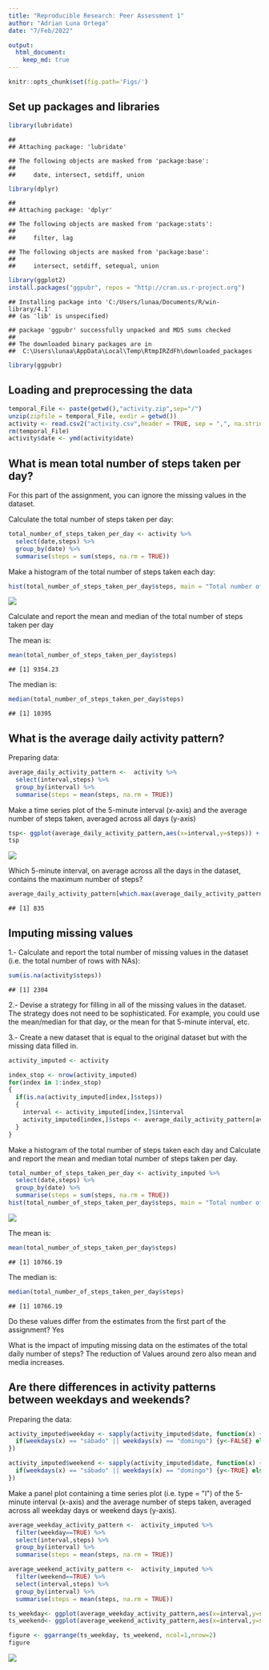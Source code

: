```yaml
---
title: "Reproducible Research: Peer Assessment 1"
author: "Adrian Luna Ortega"
date: "7/Feb/2022"

output: 
  html_document:
    keep_md: true
---
```



```r
knitr::opts_chunk$set(fig.path='Figs/')
```

## Set up packages and libraries


```r
library(lubridate)
```

```
## 
## Attaching package: 'lubridate'
```

```
## The following objects are masked from 'package:base':
## 
##     date, intersect, setdiff, union
```

```r
library(dplyr)
```

```
## 
## Attaching package: 'dplyr'
```

```
## The following objects are masked from 'package:stats':
## 
##     filter, lag
```

```
## The following objects are masked from 'package:base':
## 
##     intersect, setdiff, setequal, union
```

```r
library(ggplot2)
install.packages("ggpubr", repos = "http://cran.us.r-project.org")
```

```
## Installing package into 'C:/Users/lunaa/Documents/R/win-library/4.1'
## (as 'lib' is unspecified)
```

```
## package 'ggpubr' successfully unpacked and MD5 sums checked
## 
## The downloaded binary packages are in
## 	C:\Users\lunaa\AppData\Local\Temp\RtmpIRZdFh\downloaded_packages
```

```r
library(ggpubr)
```

## Loading and preprocessing the data

```r
temporal_File <- paste(getwd(),"activity.zip",sep="/")
unzip(zipfile = temporal_File, exdir = getwd())
activity <- read.csv2("activity.csv",header = TRUE, sep = ",", na.strings = "NA", stringsAsFactors = FALSE)
rm(temporal_File)
activity$date <- ymd(activity$date)
```

## What is mean total number of steps taken per day?

For this part of the assignment, you can ignore the missing values in the dataset.

Calculate the total number of steps taken per day:

```r
total_number_of_steps_taken_per_day <- activity %>% 
  select(date,steps) %>% 
  group_by(date) %>% 
  summarise(steps = sum(steps, na.rm = TRUE))
```
Make a histogram of the total number of steps taken each day:

```r
hist(total_number_of_steps_taken_per_day$steps, main = "Total number of steps taken per day", xlab = "Steps taken per day", breaks = seq(0,25000, by =1000))
```

![](Figs/unnamed-chunk-4-1.png)<!-- -->

Calculate and report the mean and median of the total number of steps taken per day

The mean is:

```r
mean(total_number_of_steps_taken_per_day$steps)
```

```
## [1] 9354.23
```
The median is:

```r
median(total_number_of_steps_taken_per_day$steps)
```

```
## [1] 10395
```
## What is the average daily activity pattern?

Preparing data:

```r
average_daily_activity_pattern <-  activity %>% 
  select(interval,steps) %>% 
  group_by(interval) %>% 
  summarise(steps = mean(steps, na.rm = TRUE))
```

Make a time series plot of the 5-minute interval (x-axis) and the average number of steps taken,
averaged across all days (y-axis)


```r
tsp<- ggplot(average_daily_activity_pattern,aes(x=interval,y=steps)) + geom_line()
tsp
```

![](Figs/unnamed-chunk-8-1.png)<!-- -->

Which 5-minute interval, on average across all the days in the dataset, contains the maximum number of steps?


```r
average_daily_activity_pattern[which.max(average_daily_activity_pattern$steps),]$interval
```

```
## [1] 835
```

## Imputing missing values

1.- Calculate and report the total number of missing values in the dataset (i.e. the total number of rows with NAs):

```r
sum(is.na(activity$steps))
```

```
## [1] 2304
```

2.- Devise a strategy for filling in all of the missing values in the dataset. The strategy does not need to be sophisticated. For example, you could use the mean/median for that day, or the mean for that 5-minute interval, etc.

3.- Create a new dataset that is equal to the original dataset but with the missing data filled in.


```r
activity_imputed <- activity

index_stop <- nrow(activity_imputed)
for(index in 1:index_stop)
{
  if(is.na(activity_imputed[index,]$steps))
  {
    interval <- activity_imputed[index,]$interval
    activity_imputed[index,]$steps <- average_daily_activity_pattern[average_daily_activity_pattern$interval==interval,]$steps
  }
}
```

Make a histogram of the total number of steps taken each day and Calculate and report the mean and median total number of steps taken per day. 


```r
total_number_of_steps_taken_per_day <- activity_imputed %>% 
  select(date,steps) %>% 
  group_by(date) %>% 
  summarise(steps = sum(steps, na.rm = TRUE))
hist(total_number_of_steps_taken_per_day$steps, main = "Total number of steps taken per day", xlab = "Steps taken per day", breaks = seq(0,25000, by =1000))
```

![](Figs/unnamed-chunk-12-1.png)<!-- -->

The mean is:

```r
mean(total_number_of_steps_taken_per_day$steps)
```

```
## [1] 10766.19
```

The median is:

```r
median(total_number_of_steps_taken_per_day$steps)
```

```
## [1] 10766.19
```

Do these values differ from the estimates from the first part of the assignment? Yes

What is the impact of imputing missing data on the estimates of the total daily number of steps? The reduction of Values around zero also mean and media increases.


## Are there differences in activity patterns between weekdays and weekends?

Preparing the data:


```r
activity_imputed$weekday <- sapply(activity_imputed$date, function(x) {
  if(weekdays(x) == "sábado" || weekdays(x) == "domingo") {y<-FALSE} else {y<-TRUE}
})

activity_imputed$weekend <- sapply(activity_imputed$date, function(x) {
  if(weekdays(x) == "sábado" || weekdays(x) == "domingo") {y<-TRUE} else {y<-FALSE}
})
```

Make a panel plot containing a time series plot (i.e. type = "l") of the 5-minute interval (x-axis) and the average number of steps taken, averaged across all weekday days or weekend days (y-axis).


```r
average_weekday_activity_pattern <-  activity_imputed %>% 
  filter(weekday==TRUE) %>%
  select(interval,steps) %>% 
  group_by(interval) %>% 
  summarise(steps = mean(steps, na.rm = TRUE))

average_weekend_activity_pattern <-  activity_imputed %>% 
  filter(weekend==TRUE) %>%
  select(interval,steps) %>% 
  group_by(interval) %>% 
  summarise(steps = mean(steps, na.rm = TRUE))

ts_weekday<- ggplot(average_weekday_activity_pattern,aes(x=interval,y=steps)) + geom_line() + labs(title="Average daily steps by weekdays",x="Interval",y="Avg # Steps")
ts_weekend<- ggplot(average_weekend_activity_pattern,aes(x=interval,y=steps)) + geom_line()+ labs(title="Average daily steps by weekend",x="Interval",y="Avg # Steps")

figure <- ggarrange(ts_weekday, ts_weekend, ncol=1,nrow=2)
figure
```

![](Figs/unnamed-chunk-16-1.png)<!-- -->
